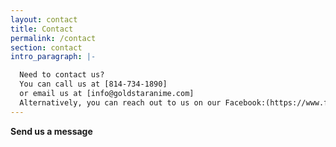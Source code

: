 ```yaml
---
layout: contact
title: Contact
permalink: /contact
section: contact
intro_paragraph: |-

  Need to contact us?
  You can call us at [814-734-1890]
  or email us at [info@goldstaranime.com]
  Alternatively, you can reach out to us on our Facebook:(https://www.facebook.com/profile.php?id=242981153930&epa=SEARCH_BOX)
---
```


**Send us a message**
